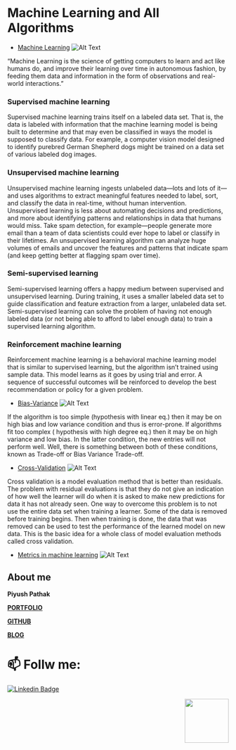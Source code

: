 # Machine Learning and All Algorithms
* [Machine Learning](https://github.com/piyushpathak03/Machine-learning-algorithm-PDF)
![Alt Text](https://github.com/piyushpathak03/Machine-learning-algorithm-PDF/blob/main/static/machine%20learning.jpeg)

“Machine Learning is the science of getting computers to learn and act like humans do, and improve their learning over time in autonomous fashion, by feeding them data and information in the form of observations and real-world interactions.”

### Supervised machine learning            
Supervised machine learning trains itself on a labeled data set. That is, the data is labeled with information that the machine learning model is being built to determine and that may even be classified in ways the model is supposed to classify data. For example, a computer vision model designed to identify purebred German Shepherd dogs might be trained on a data set of various labeled dog images.  

### Unsupervised machine learning
Unsupervised machine learning ingests unlabeled data—lots and lots of it—and uses algorithms to extract meaningful features needed to label, sort, and classify the data in real-time, without human intervention. Unsupervised learning is less about automating decisions and predictions, and more about identifying patterns and relationships in data that humans would miss. Take spam detection, for example—people generate more email than a team of data scientists could ever hope to label or classify in their lifetimes. An unsupervised learning algorithm can analyze huge volumes of emails and uncover the features and patterns that indicate spam (and keep getting better at flagging spam over time).

### Semi-supervised learning 
Semi-supervised learning offers a happy medium between supervised and unsupervised learning. During training, it uses a smaller labeled data set to guide classification and feature extraction from a larger, unlabeled data set. Semi-supervised learning can solve the problem of having not enough labeled data (or not being able to afford to label enough data) to train a supervised learning algorithm. 

### Reinforcement machine learning
Reinforcement machine learning is a behavioral machine learning model that is similar to supervised learning, but the algorithm isn’t trained using sample data. This model learns as it goes by using trial and error. A sequence of successful outcomes will be reinforced to develop the best recommendation or policy for a given problem.

* [Bias-Variance](https://github.com/piyushpathak03/Machine-learning-algorithm-PDF/tree/main/Bias_Variance)
![Alt Text](https://github.com/piyushpathak03/Machine-learning-algorithm-PDF/blob/main/static/bias-variance.png)

If the algorithm is too simple (hypothesis with linear eq.) then it may be on high bias and low variance condition and thus is error-prone. If algorithms fit too complex ( hypothesis with high degree eq.) then it may be on high variance and low bias. In the latter condition, the new entries will not perform well. Well, there is something between both of these conditions, known as Trade-off or Bias Variance Trade-off.

* [Cross-Validation](https://github.com/piyushpathak03/Machine-learning-algorithm-PDF/tree/main/Cross%20Validation)
![Alt Text](https://github.com/piyushpathak03/Machine-learning-algorithm-PDF/blob/main/static/Cross-Validation.jpg)

Cross validation is a model evaluation method that is better than residuals. The problem with residual evaluations is that they do not give an indication of how well the learner will do when it is asked to make new predictions for data it has not already seen. One way to overcome this problem is to not use the entire data set when training a learner. Some of the data is removed before training begins. Then when training is done, the data that was removed can be used to test the performance of the learned model on new data. This is the basic idea for a whole class of model evaluation methods called cross validation.

* [Metrics in machine learning](https://github.com/piyushpathak03/Machine-learning-algorithm-PDF/tree/main/Metrics)
![Alt Text](https://github.com/piyushpathak03/Machine-learning-algorithm-PDF/blob/main/static/Metrics.png)




## About me

**Piyush Pathak**

[**PORTFOLIO**](https://anirudhrapathak3.wixsite.com/piyush)

[**GITHUB**](https://github.com/piyushpathak03)

[**BLOG**](https://medium.com/@piyushpathak03)


# 📫 Follw me: 

[![Linkedin Badge](https://img.shields.io/badge/-PiyushPathak-blue?style=flat-square&logo=Linkedin&logoColor=white&link=https://www.linkedin.com/in/piyushpathak03/)](https://www.linkedin.com/in/piyushpathak03/)

<p  align="right"><img height="100" src = "https://media.giphy.com/media/l3URDstnIjBNY7rwLB/giphy.gif"></p>

